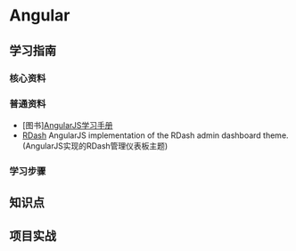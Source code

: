 # Angular

## 学习指南

### 核心资料

### 普通资料

* [图书][AngularJS学习手册](http://product.dangdang.com/23815176.html)
* [RDash](https://github.com/rdash/rdash-angular) AngularJS implementation of the RDash admin dashboard theme.(AngularJS实现的RDash管理仪表板主题)

### 学习步骤

## 知识点

## 项目实战
